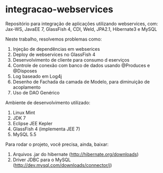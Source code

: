 integracao-webservices
======================

Repositório para integração de aplicações utilizando webservices, com: 
Jax-WS, JavaEE 7, GlassFish 4, CDI, Weld, JPA2.1, Hibernate3 e MySQL

Neste trabalho, resolvemos problemas como:

1. Injeção de dependências em webserices
2. Deploy de webservices no GlassFish 4
3. Desenvolvimento de cliente para consumo d eserviços
4. Controle de conexão com banco de dados usando @Produces e @Disposes
5. Log baseado em Log4j
6. Desenho de Fachada da camada de Modelo, para diminuição de acoplamento
7. Uso de DAO Genérico

Ambiente de desenvolvimento utilizado:

1. Linux Mint
2. JDK 7
3. Eclipse JEE Kepler
4. GlassFish 4 (implementa JEE 7)
5. MySQL 5.5

Para rodar o projeto, você precisa, ainda, baixar:

1. Arquivos .jar do hibernate (http://hibernate.org/downloads)
2. Driver JDBC para o MySQL (http://dev.mysql.com/downloads/connector/j)
